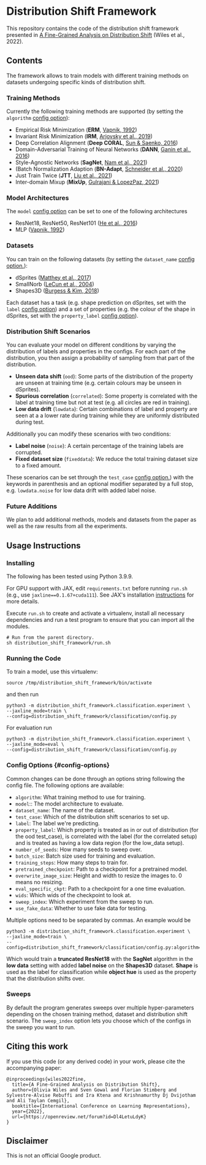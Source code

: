 # Distribution Shift Framework

This repository contains the code of the distribution shift framework presented
in [A Fine-Grained Analysis on Distribution Shift](https://openreview.net/forum?id=Dl4LetuLdyK)
(Wiles et al., 2022).

## Contents

The framework allows to train models with different training methods on
datasets undergoing specific kinds of distribution shift.

### Training Methods

Currently the following training methods are supported (by setting the
`algorithm` [config option](#config-options)):

* Empirical Risk Minimization (**ERM**, [Vapnik, 1992](https://papers.nips.cc/paper/1991/hash/ff4d5fbbafdf976cfdc032e3bde78de5-Abstract.html))
* Invariant Risk Minimization (**IRM**, [Arjovsky et al., 2019](https://arxiv.org/abs/1907.02893))
* Deep Correlation Alignment (**Deep CORAL**, [Sun & Saenko, 2016](https://link.springer.com/chapter/10.1007/978-3-319-49409-8_35))
* Domain-Adversarial Training of Neural Networks (**DANN**, [Ganin et al., 2016](https://jmlr.org/papers/v17/15-239.html))
* Style-Agnostic Networks (**SagNet**, [Nam et al., 2021](https://openaccess.thecvf.com/content/CVPR2021/html/Nam_Reducing_Domain_Gap_by_Reducing_Style_Bias_CVPR_2021_paper.html))
* (Batch Normalization Adaption (**BN-Adapt**, [Schneider et al., 2020](https://proceedings.neurips.cc/paper/2020/hash/85690f81aadc1749175c187784afc9ee-Abstract.html))
* Just Train Twice (**JTT**, [Liu et al., 2021](http://proceedings.mlr.press/v139/liu21f.html))
* Inter-domain Mixup (**MixUp**, [Gulrajani & LopezPaz, 2021](https://openreview.net/forum?id=lQdXeXDoWtI))

### Model Architectures

The `model` [config option](#config-options) can be set to one of the following
architectures

* ResNet18, ResNet50, ResNet101 ([He et al., 2016](https://ieeexplore.ieee.org/document/7780459))
* MLP ([Vapnik, 1992](https://papers.nips.cc/paper/1991/hash/ff4d5fbbafdf976cfdc032e3bde78de5-Abstract.html))

### Datasets

You can train on the following datasets (by setting the `dataset_name`
[config option.](#config-options)):

* dSprites ([Matthey et al., 2017](https://github.com/deepmind/dsprites-dataset))
* SmallNorb ([LeCun et al., 2004](https://ieeexplore.ieee.org/document/1315150))
* Shapes3D ([Burgess & Kim, 2018](https://github.com/deepmind/3d-shapes))

Each dataset has a task (e.g. shape prediction on dSprites, set with the `label`
[config option](#config-options)) and a set of properties (e.g. the colour of
the shape in dSprites, set with the `property_label`
[config option](#config-options)).

### Distribution Shift Scenarios

You can evaluate your model on different conditions by varying the distribution
of labels and properties in the configs. For each part of the distribution,
you then assign a probability of sampling from that part of the distribution.

* **Unseen data shift** (`ood`): Some parts of the distribution of the property
    are unseen at training time (e.g. certain colours may be unseen in
    dSprites).
* **Spurious correlation** (`correlated`): Some property is correlated with the
    label at training time but not at test (e.g. all circles are red in
    training).
* **Low data drift** (`lowdata`): Certain combinations of label and property are seen at a
    a lower rate during training while they are uniformly distributed during
    test.

Additionally you can modify these scenarios with two conditions:

* **Label noise** (`noise`): A certain percentage of the training labels are
    corrupted.
* **Fixed dataset size** (`fixeddata`): We reduce the total training dataset
    size to a fixed amount.

These scenarios can be set through the `test_case`
[config option.](#config-options)) with the keywords in parenthesis and an
optional modifier separated by a full stop, e.g. `lowdata.noise` for low data
drift with added label noise.

### Future Additions

We plan to add additional methods, models and datasets from the paper as well
as the raw results from all the experiments.

## Usage Instructions

### Installing

The following has been tested using Python 3.9.9.

For GPU support with JAX, edit `requirements.txt` before running `run.sh`
(e.g., use `jaxline==0.1.67+cuda111`). See JAX's installation
[instructions](https://github.com/google/jax#installation) for more details.

Execute `run.sh` to create and activate a virtualenv, install all necessary
dependencies and run a test program to ensure that you can import all the
modules.

```
# Run from the parent directory.
sh distribution_shift_framework/run.sh
```


### Running the Code

To train a model, use this virtualenv:

```
source /tmp/distribution_shift_framework/bin/activate
```

and then run

```
python3 -m distribution_shift_framework.classification.experiment \
--jaxline_mode=train \
--config=distribution_shift_framework/classification/config.py
```

For evaluation run

```
python3 -m distribution_shift_framework.classification.experiment \
--jaxline_mode=eval \
--config=distribution_shift_framework/classification/config.py
```

### Config Options {#config-options}

Common changes can be done through an options string following the config file.
The following options are available:

* `algorithm`: What training method to use for training.
* `model`:: The model architecture to evaluate.
* `dataset_name`: The name of the dataset.
* `test_case`: Which of the distribution shift scenarios to set up.
* `label`: The label we're predicting.
* `property_label`: Which property is treated as in or out of
  distribution (for the ood test_case), is correlated with the label
  (for the correlated setup) and is treated as having a low data region
  (for the low_data setup).
* `number_of_seeds`: How many seeds to sweep over.
* `batch_size`: Batch size used for training and evaluation.
* `training_steps`: How many steps to train for.
* `pretrained_checkpoint`: Path to a checkpoint for a pretrained model.
* `overwrite_image_size`: Height and width to resize the images to. 0 means
  no resizing.
* `eval_specific_ckpt`: Path to a checkpoint for a one time evaluation.
* `wids`: Which wids of the checkpoint to look at.
* `sweep_index`: Which experiment from the sweep to run.
* `use_fake_data`: Whether to use fake data for testing.


Multiple options need to be separated by commas. An example would be

```
python3 -m distribution_shift_framework.classification.experiment \
--jaxline_mode=train \
--config=distribution_shift_framework/classification/config.py:algorithm=SagNet,test_case=lowdata.noise,model=truncatedresnet18,property_label=label_object_hue,label=label_shape,dataset_name=shapes3d
```

Which would train a **truncated ResNet18** with the **SagNet** algorithm in the
**low data** setting with added **label noise** on the **Shapes3D** dataset.
**Shape** is used as the label for classification while **object hue** is used
as the property that the distribution shifts over.

### Sweeps

By default the program generates sweeps over multiple hyper-parameters depending
on the chosen training method, dataset and distribution shift scenario. The
`sweep_index` option lets you choose which of the configs in the sweep you want
to run.

## Citing this work

If you use this code (or any derived code) in your work, please cite the
accompanying paper:

```
@inproceedings{wiles2022fine,
  title={A Fine-Grained Analysis on Distribution Shift},
  author={Olivia Wiles and Sven Gowal and Florian Stimberg and Sylvestre-Alvise Rebuffi and Ira Ktena and Krishnamurthy Dj Dvijotham and Ali Taylan Cemgil},
  booktitle={International Conference on Learning Representations},
  year={2022},
  url={https://openreview.net/forum?id=Dl4LetuLdyK}
}
```

## Disclaimer

This is not an official Google product.
